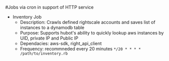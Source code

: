#Jobs via cron in support of HTTP service
* Inventory Job
    - Description: Crawls defined rightscale accounts and saves list of instances to a dynamodb table
    - Purpose: Supports hubot's ability to quickly lookup aws instances by UID, private IP and Public IP
    - Dependacies: aws-sdk, right_api_client
    - Frequency: recommneded every 20 minutes `*/20 * * * * /path/to/inventory.rb`